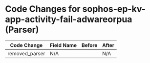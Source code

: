 # Code Changes for sophos-ep-kv-app-activity-fail-adwareorpua (Parser)

| Code Change | Field Name | Before | After |
|-------------|------------|--------|-------|
| removed_parser | N/A |  | N/A |